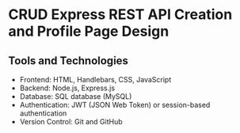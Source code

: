 # CRUD Express REST API Creation and Profile Page Design

## Tools and Technologies

- Frontend: HTML, Handlebars, CSS, JavaScript
- Backend: Node.js, Express.js
- Database: SQL database (MySQL)
- Authentication: JWT (JSON Web Token) or session-based authentication
- Version Control: Git and GitHub
